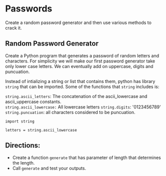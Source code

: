 # Passwords
Create a random password generator and then use various methods to crack it.  

## Random Password Generator
Create a Python program that generates a password of random letters and characters.  For simplicity we will make our first password generator take only lower case letters. We can eventually add on uppercase, digits and puncuation.  

Instead of intializing a string or list that contains them, python has library `string` that can be imported.  Some of the functions that `string` includes is:

`string.ascii_letters`: The concatenation of the ascii_lowercase and ascii_uppercase constants.  
`string.ascii_lowercase:` All lowercase letters
`string.digits`: '0123456789'  
`string.puncuation`: all characters considered to be puncuation.  

```
import string

letters = string.ascii_lowercase

```

## Directions:
- Create a function `generate` that has parameter of length that determines the length.  
- Call `generate` and test your outputs.  





